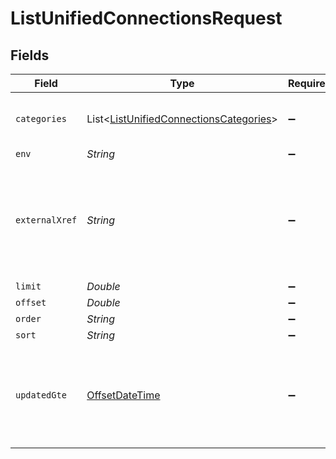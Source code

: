 # ListUnifiedConnectionsRequest


## Fields

| Field                                                                                                 | Type                                                                                                  | Required                                                                                              | Description                                                                                           |
| ----------------------------------------------------------------------------------------------------- | ----------------------------------------------------------------------------------------------------- | ----------------------------------------------------------------------------------------------------- | ----------------------------------------------------------------------------------------------------- |
| `categories`                                                                                          | List<[ListUnifiedConnectionsCategories](../../models/operations/ListUnifiedConnectionsCategories.md)> | :heavy_minus_sign:                                                                                    | Filter the results on these categories                                                                |
| `env`                                                                                                 | *String*                                                                                              | :heavy_minus_sign:                                                                                    | N/A                                                                                                   |
| `externalXref`                                                                                        | *String*                                                                                              | :heavy_minus_sign:                                                                                    | Filter the results to only those integrations for your user referenced by this value                  |
| `limit`                                                                                               | *Double*                                                                                              | :heavy_minus_sign:                                                                                    | N/A                                                                                                   |
| `offset`                                                                                              | *Double*                                                                                              | :heavy_minus_sign:                                                                                    | N/A                                                                                                   |
| `order`                                                                                               | *String*                                                                                              | :heavy_minus_sign:                                                                                    | N/A                                                                                                   |
| `sort`                                                                                                | *String*                                                                                              | :heavy_minus_sign:                                                                                    | N/A                                                                                                   |
| `updatedGte`                                                                                          | [OffsetDateTime](https://docs.oracle.com/javase/8/docs/api/java/time/OffsetDateTime.html)             | :heavy_minus_sign:                                                                                    | Return only results whose updated date is equal or greater to this value                              |